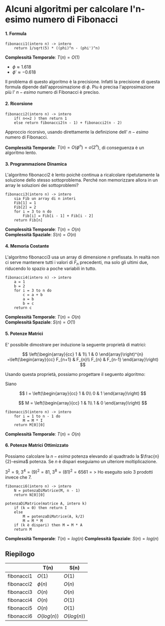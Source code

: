 # Alcuni algoritmi per calcolare l'n-esimo numero di Fibonacci

#### 1. Formula

```
fibonacci1(intero n) -> intero
    return 1/sqrt(5) * ((phi)^n - (phi')^n)
```

**Complessità Temporale**: $T(n) = O(1)$

- $\phi \approx 1.618$
- $\phi' \approx - 0.618$

Il problema di questo algoritmo è la precisione. 
Infatti la precisione di questa formula dipende dall'approsimazione di $\phi$. Piu è precisa l'approsimazione più l' $n-esimo$ numero di Fibonacci è preciso.

#### 2. Ricorsione

```
fibonacci2(intero n) -> intero
    if( n<=2 ) then return 1
    else return fibonacci2(n - 1) + fibonacci2(n - 2)
```

Approccio ricorsivo, usando direttamente la definizione dell' $n-esimo$ numero di Fibonacci.

**Complessità Temporale**: $T(n) = O(\phi^n) = o(2^n)$, di conseguenza è un algoritmo lento.

#### 3. Programmazione Dinamica

L'algoritmo fibonacci2 è lento poichè continua a ricalcolare ripetutamente la soluzione 
dello stesso sottoproblema. Perché non memorizzare allora in un array le soluzioni dei sottoproblemi?

```
fibonacci3(intero n) -> intero
    sia Fib un array di n interi
    Fib[1] = 1
    Fib[2] = 2
    for i = 3 to n do
        Fib[i] = Fib[i - 1] + Fib[i - 2]
    return Fib[n]
```

**Complessità Temporale**: $T(n) = O(n)$  
**Complessità Spaziale**: $S(n) = O(n)$

#### 4. Memoria Costante

L'algoritmo fibonacci3 usa un array di dimensione $n$ prefissata. In realtà non ci serve mantenere tutti i valori di $F_{n}$ precedenti,
ma solo gli ultimi due, riducendo lo spazio a poche variabili in tutto.

```
fibonacci4(intero n) -> intero
    a = 1
    b = 2
    for i = 3 to n do
        c = a + b
        a = b
        b = c
    return c
```

**Complessità Temporale**: $T(n) = O(n)$  
**Complessità Spaziale**: $S(n) = O(1)$

#### 5. Potenze Matrici

E' possibile dimostrare per induzione la seguente proprietà di matrici:

$$
\left(\begin{array}{cc} 
1 & 1\\
1 & 0
\end{array}\right)^{n}
=\left(\begin{array}{cc} 
F_{n+1} & F_{n}\\
F_{n} & F_{n-1}
\end{array}\right)
$$

Usando questa proprietà, possiamo progettare il seguento algoritmo:

Siano

$$
I = 
\left(\begin{array}{cc} 
1 & 0\\
0 & 1
\end{array}\right)
$$



$$
M = \left(\begin{array}{cc} 
1 & 1\\
1 & 0
\end{array}\right)
$$  

```
fibonacci5(intero n) -> intero
    for i = 1 to n - 1 do 
        M = M * I
    return M[0][0]
```
**Complessità Temporale**: $T(n) = O(n)$

#### 6. Potenze Matrici Ottimizzato

Possiamo calcolare la $n-esima$ potenza elevando al quadtrado la $\frac{n}{2}-esima$ potenza. Se $n$ è dispari eseguiamo un ulteriore moltiplicazione.

$3^2 = 9$, $3^4 = (9)^2 = 81$, $3^8 = (81)^2 = 6561 =>$ Ho eseguito solo 3 prodotti invece che 7.

```
fibonacci6(intero n) -> intero
    N = potenzaDiMatrice(M, n - 1)
    return N[0][0]

potenzaDiMatrice(matrice A, intero k)
    if (k = 0) then return I
    else
        M = potenzaDiMatrice(A, k/2)
        M = M * M
    if (k è dispari) then M = M * A
    return M
```

**Complessità Temporale**: $T(n) = log(n)$
**Complessità Spaziale**: $S(n) = log(n)$


## Riepilogo

|            | T(n)        | S(n)        |
| ---------- | ----------- | ----------- |
| fibonacci1 | $O(1)$      | $O(1)$      |
| fibonacci2 | $\phi(n)$   | $O(n)$      |
| fibonacci3 | $O(n)$      | $O(n)$      |
| fibonacci4 | $O(n)$      | $O(1)$      |
| fibonacci5 | $O(n)$      | $O(1)$      |
| fibonacci6 | $O(log(n))$ | $O(log(n))$ |


